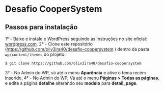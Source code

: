 # Desafio CooperSystem


## Passos para instalação

1° - Baixe e instale o WordPress seguindo as instruções no site oficial: [wordpress.com](https://wordpress.org/support/article/how-to-install-wordpress/).
2° - Clone este repositório (https://github.com/oliv3ira40/desafio-coopersystem
) dentro da pasta ```wp/content/themes``` do projeto.
```bash
$ git clone https://github.com/oliv3ira40/desafio-coopersystem
```
3° - No Admin do WP, vá até o menu **Aparência** e ative o tema recém inserido.
4° - No Admin do WP, Vá até o menu **Páginas > Todas as páginas**, e edite a página **detalhe** alterando seu **modelo** para **detail_page**.
